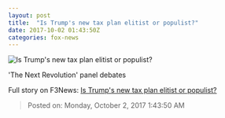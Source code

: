 ```yaml
---
layout: post
title:  "Is Trump's new tax plan elitist or populist?"
date: 2017-10-02 01:43:50Z
categories: fox-news
---
```


![Is Trump's new tax plan elitist or populist?](http://a57.foxnews.com/media2.foxnews.com/BrightCove/694940094001/2017/10/02/640/360/694940094001_5595156696001_5595152054001-vs.jpg)

'The Next Revolution' panel debates


Full story on F3News: [Is Trump's new tax plan elitist or populist?](http://www.f3nws.com/n/eNeScH)

> Posted on: Monday, October 2, 2017 1:43:50 AM

